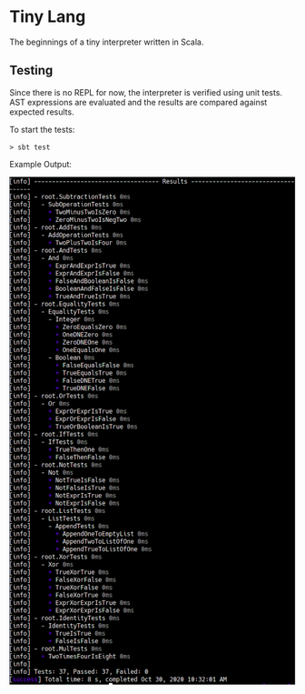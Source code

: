# Tiny Lang

The beginnings of a tiny interpreter written in Scala.

## Testing
Since there is no REPL for now, the interpreter is verified using unit tests. AST expressions are evaluated and the results are compared against expected results.

To start the tests:

```shell
> sbt test
```

Example Output:

![Example Test Output](testoutput.png)
